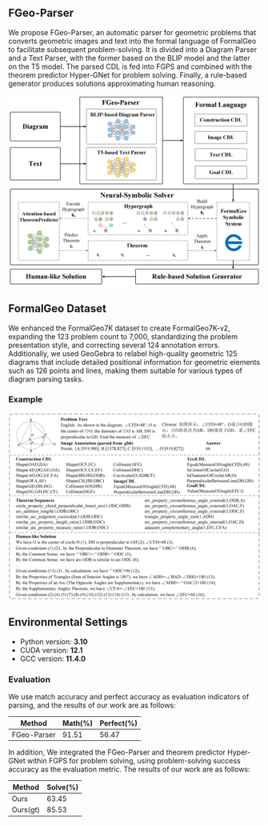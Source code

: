 
## FGeo-Parser

We propose FGeo-Parser, an automatic parser for geometric problems that converts geometric images and text into the formal language of FormalGeo to facilitate subsequent problem-solving. It is divided into a Diagram Parser and a Text Parser, with the former based on the BLIP model and the latter on the T5 model. The parsed CDL is fed into FGPS and combined with the theorem predictor Hyper-GNet for problem solving. Finally, a rule-based generator produces solutions approximating human reasoning.

<div align=center>
	<img src="images/architecture.png">
	
</div>

## FormalGeo Dataset

We enhanced the FormalGeo7K dataset to create FormalGeo7K-v2, expanding the 123 problem count to 7,000, standardizing the problem presentation style, and correcting several 124 annotation errors. Additionally, we used GeoGebra to relabel high-quality geometric 125 diagrams that include detailed positional information for geometric elements such as 126 points and lines, making them suitable for various types of diagram parsing tasks.

### Example

<div align=center>
	<img src="images/example.png">
	
</div>

## Environmental Settings
- Python version: **3.10**
- CUDA version: **12.1**
- GCC version: **11.4.0**

### Evaluation
   
We use match accuracy and perfect accuracy as evaluation indicators of parsing, and the results of our work are as follows:

| Method      | Math(%) | Perfect(%) | 
|-------------|-------|------------|
| FGeo-Parser | 91.51 | 56.47      |

In addition, We integrated the FGeo-Parser and theorem predictor Hyper-GNet within FGPS for problem solving, using problem-solving success accuracy as the evaluation metric. The results of our work are as follows:

| Method   | Solve(%) | 
|----------|----------|
| Ours     | 63.45    |
| Ours(gt) | 85.53    |


